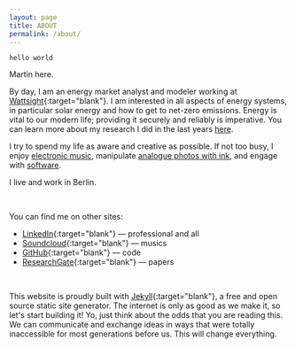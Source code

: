 ```yaml
---
layout: page
title: ABOUT
permalink: /about/
---
```


`hello world`

Martin here.


By day, I am an energy market analyst and modeler working at [Wattsight](https://www.wattsight.com/){:target="blank"}. I am interested in all aspects of energy systems, in particular solar energy and how to get to net-zero emissions. Energy is vital to our modern life; providing it securely and reliably is imperative. You can learn more about my research I did in the last years [here](/research/).

I try to spend my life as aware and creative as possible.
If not too busy, I enjoy [electronic music](/music/), manipulate [analogue photos with ink](/scratch/), and engage with [software](/vision/).

I live and work in Berlin.


<br>

You can find me on other sites:


* [LinkedIn](https://www.linkedin.com/in/martin-klein-){:target="blank"} — professional and all
* [Soundcloud](https://soundcloud.com/0_k){:target="blank"} — musics
* [GitHub](https://github.com/0-k){:target="blank"} — code
* [ResearchGate](https://www.researchgate.net/profile/Martin_Klein14){:target="blank"} — papers

<br>

This website is proudly built with [Jekyll](https://jekyllrb.com/){:target="blank"}, a free and open source static site generator. The internet is only as good as we make it, so let's start building it! Yo, just think about the odds that you are reading this. We can communicate and exchange ideas in ways that were totally inaccessible for most generations before us. This will change everything.

